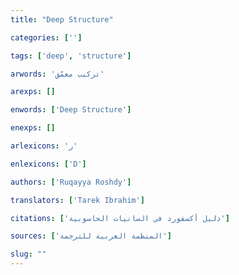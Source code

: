 ```yaml
---
title: "Deep Structure"

categories: ['']

tags: ['deep', 'structure']

arwords: 'تركيب معمّق'

arexps: []

enwords: ['Deep Structure']

enexps: []

arlexicons: 'ر'

enlexicons: ['D']

authors: ['Ruqayya Roshdy']

translators: ['Tarek Ibrahim']

citations: ['دليل أكسفورد في السانيات الحاسوبية']

sources: ['المنظمة العربية للترجمة']

slug: ""
---
```

